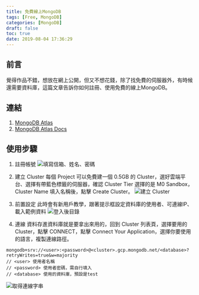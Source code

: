 ```yaml
---
title: 免費線上MongoDB
tags: [Free, MongoDB]
categories: [MongoDB]
draft: false
toc: true
date: 2019-08-04 17:36:29
---
```


## 前言
覺得作品不錯，想放在網上公開，但又不想花錢，除了找免費的伺服器外，有時候還需要資料庫，這篇文章告訴你如何註冊、使用免費的線上MongoDB。

## 連結
1. [MongoDB Atlas](https://www.mongodb.com/cloud/atlas)
2. [MongoDB Atlas Docs](https://docs.atlas.mongodb.com/)

## 使用步驟
1. 註冊帳號
![填寫信箱、姓名、密碼](/images/other/mongoAtlas/register.jpg)

2. 建立 Cluster
每個 Project 可以免費建一個 0.5GB 的 Cluster，選好雲端平台、選擇有帶藍色標籤的伺服器，確認 Cluster Tier 選擇的是 M0 Sandbox，Cluster Name 填入名稱後，點擊 Create Cluster。
![建立 Cluster](/images/other/mongoAtlas/createCluster.jpg)

3. 前置設定
此時會有新用戶教學，跟著提示框設定資料庫的使用者、可連線IP、載入範例資料
![登入後目錄](/images/other/mongoAtlas/menu.jpg)

4. 連線
資料存進資料庫就是要拿出來用的，回到 Cluster 列表頁，選擇要用的 Cluster，點擊 CONNECT，點擊 Connect Your Application，選擇你要使用的語言，複製連線路徑。
```
mongodb+srv://<user>:<password>@<cluster>.gcp.mongodb.net/<database>?retryWrites=true&w=majority
// <user> 使用者名稱
// <password> 使用者密碼，需自行填入
// <database> 使用的資料庫，預設是test
```
![取得連線字串](/images/other/mongoAtlas/connect.jpg)